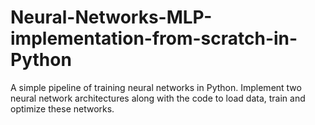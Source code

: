 # Neural-Networks-MLP-implementation-from-scratch-in-Python
A simple pipeline of training neural networks in Python.  Implement two neural network architectures along with the code to load data, train and optimize these networks.
